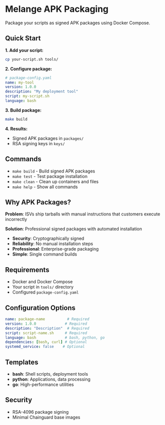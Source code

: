 # Melange APK Packaging

Package your scripts as signed APK packages using Docker Compose.

## Quick Start

**1. Add your script:**
```bash
cp your-script.sh tools/
```

**2. Configure package:**
```yaml
# package-config.yaml
name: my-tool
version: 1.0.0
description: "My deployment tool"
script: my-script.sh
language: bash
```

**3. Build package:**
```bash
make build
```

**4. Results:**
- Signed APK packages in `packages/`
- RSA signing keys in `keys/`

## Commands

- `make build` - Build signed APK packages
- `make test` - Test package installation  
- `make clean` - Clean up containers and files
- `make help` - Show all commands

## Why APK Packages?

**Problem**: ISVs ship tarballs with manual instructions that customers execute incorrectly

**Solution**: Professional signed packages with automated installation

- **Security**: Cryptographically signed
- **Reliability**: No manual installation steps
- **Professional**: Enterprise-grade packaging
- **Simple**: Single command builds

## Requirements

- Docker and Docker Compose
- Your script in `tools/` directory
- Configured `package-config.yaml`

## Configuration Options

```yaml
name: package-name          # Required
version: 1.0.0             # Required  
description: "Description"  # Required
script: script-name.sh     # Required
language: bash             # bash, python, go
dependencies: [bash, curl] # Optional
systemd_service: false    # Optional
```

## Templates

- **bash**: Shell scripts, deployment tools
- **python**: Applications, data processing  
- **go**: High-performance utilities

## Security

- RSA-4096 package signing
- Minimal Chainguard base images


